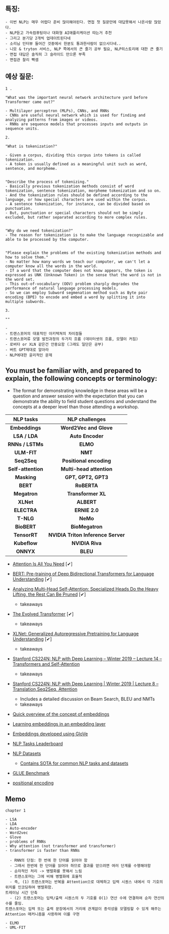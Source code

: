 ## 특징: 

~~~
- 이번 NLP는 매우 어렵다 준비 많이해야된다. 면접 첫 질문만에 대답못해서 나온사람 많았다.
- NLP듣고 가속컴퓨팅이나 대화형 AI애플리케이션 따는거 추천
- 그리고 분기당 2개씩 업데이트된다네
- 소리님 인터뷰 들어간 것중에서 한분도 통과한사람이 없으시다네..
- 니모 & tryton 서비스, NLP 쪽에서의 큰 줄기 공부 필요, NLP히스토리에 대한 큰 줄기
- 면접 대답은 솔직히 그 슬라이드 만으론 부족
- 면접관 찰리 빡셈
~~~


## 예상 질문:

~~~
1 .

"What was the important neural network architecture yard before Transformer came out?"

- Multilayer perceptron (MLPs), CNNs, and RNNs
- CNNs are useful neural network which is used for finding and analyzing patterns from images or videos.
- RNNs are sequence models that processes inputs and outputs in sequence units.
~~~

~~~
2. 

"What is tokenization?"

- Given a corpus, dividing this corpus into tokens is called tokenization.
- A token is usually defined as a meaningful unit such as word, sentence, and morpheme.


"Describe the process of tokenizing."
- Basically previous tokenization methods consist of word tokenization, sentence tokenization, morpheme tokenization and so on.
- And the tokenization rules should be defined according to the language, or how special characters are used within the corpus.
- A sentence tokenization, for instance, can be divided based on punctuation. 
- But, punctuation or special characters should not be simply excluded, but rather separated according to more complex rules.


"Why do we need tokenization?"
- The reason for tokenization is to make the language recognizable and able to be processed by the computer.


"Please explain the problems of the existing tokenization methods and how to solve them."
- No matter how many words we teach our computer, we can't let a computer know all the words in the world.
- If a word that the computer does not know appears, the token is expressed as UNK (Unknown Token) in the sense that the word is not in the word set.
- This out-of-vocabulary (OOV) problem sharply degrades the performance of natural language processing models.
- So we can employ Subword segmenation method such as Byte pair encoding (BPE) to encode and embed a word by splitting it into multiple subwords.
~~~

~~~
3. 

""
~~~


~~~
- 
- 트랜스포머의 대표적인 아키텍쳐의 차이점들
- 트랜스포머류 모델 발전과정의 두가지 흐름 (데이터셋의 흐름, 모델이 커짐)
- 로버타 or XLN 같은건 안중요함 (그래도 일단은 공부)
- 버트 GPT제대로 알아라
- NLP에대한 윤리적인 문제
~~~

## You must be familiar with, and prepared to explain, the following concepts or terminology:

- The format for demonstrating knowledge in these areas will be a question and answer session
with the expectation that you can demonstrate the ability to field student questions and
understand the concepts at a deeper level than those attending a workshop.

| NLP tasks |  NLP challenges  |
| :---: | :---: |
| **Embeddings** |  **Word2Vec and Glove**  |
| **LSA / LDA** | **Auto Encoder** |
| **RNNs / LSTMs** | **ELMO** |
| **ULM-FIT** | **NMT**|
| **Seq2Seq** | **Positional encoding** |
| **Self-attention** | **Multi-head attention** |
| **Masking** | **GPT, GPT2, GPT3** |
| **BERT** | **RoBERTA** |
| **Megatron** | **Transformer XL** |
| **XLNet** | **ALBERT** |
| **ELECTRA** | **ERNIE 2.0** |
| **T-NLG** | **NeMo** |
| **BioBERT** | **BioMegatron** |
| **TensorRT** | **NVIDIA Triton Inference Server** |
| **Kubeflow** | **NVIDIA Riva** |
| **ONNYX** | **BLEU** |


- [Attention Is All You Need](https://arxiv.org/pdf/1706.03762.pdf) [✔]
- [BERT: Pre-training of Deep Bidirectional Transformers for Language Understanding](https://arxiv.org/pdf/1810.04805.pdf) [✔]
- [Analyzing Multi-Head Self-Attention: Specialized Heads Do the Heavy Lifting, the Rest 
Can Be Pruned](https://arxiv.org/pdf/1905.09418.pdf) [✔]
  - takeaways
- [The Evolved Transformer](https://arxiv.org/pdf/1901.11117.pdf) [✔]
  - takeaways
- [XLNet: Generalized Autoregressive Pretraining for Language Understanding](https://arxiv.org/pdf/1906.08237.pdf) [✔]
  - takeaways
- [Stanford CS224N: NLP with Deep Learning – Winter 2019 – Lecture 14 – Transformers
and Self-Attention](https://www.youtube.com/watch?v=5vcj8kSwBCY)
  - takeaways
- [Stanford CS224N: NLP with Deep Learning | Winter 2019 | Lecture 8 – Translation,Seq2Seq, Attention](https://www.youtube.com/watch?v=XXtpJxZBa2c&list=PLoROMvodv4rOhcuXMZkNm7j3fVwBBY42z&index=8)
  - Includes a detailed discussion on Beam Search, BLEU and NMTs
  - takeaways

- [Quick overview of the concept of embeddings](https://www.youtube.com/watch?v=186HUTBQnpY)
- [Learning embeddings in an embedding layer](https://www.youtube.com/watch?v=xtPXjvwCt64)
- [Embeddings developed using GloVe](https://www.youtube.com/watch?v=oUpuABKoElw)
- [NLP Tasks Leaderboard](https://www.paperswithcode.com/area/natural-language-processing)
- [NLP Datasets](https://machinelearningmastery.com/datasets-natural-language-processing/)
  - [Contains SOTA for common NLP tasks and datasets](https://nlpprogress.com/)
- [GLUE Benchmark](https://gluebenchmark.com/)
- [positional encoding](https://skyjwoo.tistory.com/entry/positional-encoding%EC%9D%B4%EB%9E%80-%EB%AC%B4%EC%97%87%EC%9D%B8%EA%B0%80)
## Memo

~~~
chapter 1

- LSA
- LDA
- Auto-encoder
- Word2vec
- Glove
- problems of RNNs
- Why attention (not transformer and transformer)
- transformer is faster than RNNs

  - RNN의 단점: 한 번에 한 단어를 읽어야 함
  - 그래서 한번에 한 단어를 읽어야 하므로 결과를 얻으려면 여러 단계를 수행해야함
  - 순차적인 처리 -> 병렬화를 못해서 느림
  - 트랜스포머는 그에 비해 병렬화에 효율적
  - 즉, (1) 트랜스포머는 반복을 Attention으로 대체하고 입력 시퀀스 내에서 각 기호의 위치를 인코딩하여 병렬화함. 
트레이닝 시간 단축
  - (2) 트랜스포머는 입력/출력 시퀀스의 두 기호를 O(1) 연산 수에 연결하여 순차 연산의 수를 줄임.
트랜스포머는 입력 또는 출력 문장에서의 거리에 관계없이 종석성을 모델링할 수 있게 해주는 Attention 매커니즘을 사용하여 이를 구현

- ELMO
- UML-FIT


~~~
